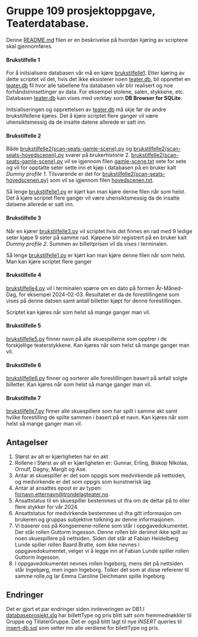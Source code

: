 # Gruppe 109 prosjektoppgave, Teaterdatabase.
Denne [README.md](./README.md) filen er en beskrivelse på hvordan kjøring av scriptene skal gjennomføres. 

#### Brukstilfelle 1
For å initsialisere databasen vår må en kjøre [brukstilfelle1](./brukstilfelle1.py). Etter kjøring av dette scriptet vil det, hvis det ikke eksisterer noen [teater.db](./teater.db), bli opprettet en [teater.db](./teater.db) fil hvor alle tabellene fra databasen vår blir realisert og noe forhåndsinnsettinger av data. For eksempel stolene, salen, stykkene, etc. Databasen [teater.db](./teater.db) kan vises med verktøy som **DB Browser for SQLite**. 

Initsialiseringen og opprettelsen av [teater.db](./teater.db) må skje før de andre brukstilfellene kjøres. Det å kjøre scriptet flere ganger vil være uhensiktsmessig da de insatte datene allerede er satt inn. 

#### Brukstilfelle 2
Både [brukstilfelle2(scan-seats-gamle-scene).py](./brukstilfelle2(scan-seats-gamle-scene).py) og [brukstilfelle2(scan-seats-hovedscenen).py](./brukstilfelle2(scan-seats-hovedscenen).py) svarer på brukerhistorie 2. [brukstilfelle2(scan-seats-gamle-scene).py](./brukstilfelle2(scan-seats-gamle-scene).py) vil se igjennom filen [gamle-scene.txt](./gamle-scene.txt) sete for sete og vil for opptatte seter sette inn et kjøp i databasen på en bruker kalt *Dummy profile 1*. Tilsvarende er det for [brukstilfelle2(scan-seats-hovedscenen.py)](./brukstilfelle2(scan-seats-hovedscenen).py) som vil se igjennom filen [hovedscenen.txt](./hovedscenen.txt).

Så lenge [brukstilfelle1.py](./brukstilfelle1.py) er kjørt kan man kjøre denne filen når som  helst. Det å kjøre scriptet flere ganger vil være uhensiktsmessig da de insatte dataene allerede er satt inn.

#### Brukstilfelle 3
Når en kjører [brukstilfelle3.py](./brukstilfelle3.py) vil scriptet hvis det finnes en rad med 9 ledige seter kjøpe 9 seter på samme rad. Kjøpene blir registrert på en bruker kalt *Dummy profile 2*. Summen av billettprisen vil da vises i terminalen.

Så lenge [brukstilfelle1.py](./brukstilfelle1.py) er kjørt kan man kjøre denne filen når som  helst. Man kan kjøre scriptet flere ganger

#### Brukstilfelle 4
[brukstilfelle4.py](./brukstilfelle3.py) vil i terminalen spørre om en dato på formen År-Måned-Dag, for eksempel 2024-02-03. Resultatet er da de forestillingene som vises på denne datoen samt antall billetter kjøpt for denne forestillingen.

Scriptet kan kjøres når som helst så mange ganger man vil.

#### Brukstilfelle 5
[brukstilfelle5.py](./brukstilfelle5.py) finner navn på alle skuespillerne som opptrer i de forskjellige teaterstykkene. Kan kjøres når som helst så mange ganger man vil.

#### Brukstilfelle 6
[brukstilfelle6.py](./brukstilfelle6.py) finner og sorterer alle forestillingen basert på antall solgte billetter. Kan kjøres når som helst så mange ganger man vil.

#### Brukstilfelle 7
[brukstilfelle7.py](./brukstilfelle7.py) finner alle skuespillere som har spilt i samme akt samt hvilke forestilling de spilte sammen i basert på et navn. Kan kjøres når som helst så mange ganger man vil.


## Antagelser
1. Størst av alt er kjærligheten har én akt
2. Rollene i Størst av alt er kjærligheten er: Gunnar, Erling, Biskop Nikolas, Ornulf, Dagny, Margit og Ase.
3. Antar at skuespiller er det som oppgis som medvirkende på nettsiden, og medvirkende er det som oppgis som kunstnerisk lag
4. Antar at ansattes epost er av typen: fornavn.etternavn@trondelagteater.no.
5. Ansattstatus til en skuespiller bestemmes ut ifra om de deltar på to eller flere stykker for vår 2024.
6. Ansattstatus for medvirkende bestemmes ut ifra gitt informasjon om brukeren og gruppas subjektive tolkning av denne informasjonen.
7. Vi baserer oss på Kongsemene-rollene som står i oppgavedokumentet. Der står rollen Guttorm Ingesson. Denne rollen blir derimot ikke spilt av noen skuespillere på nettsiden. Siden det står at Fabian Heidelberg Lunde spiller rollen Baard Bratte, som ikke nevnes i oppgavedokumentet, velger vi å legge inn at Fabian Lunde spiller rollen Guttorm Ingesson.
8. I oppgavedokumentet nevnes rollen Ingeborg, mens det på nettsiden står Ingebjørg, men ingen Ingeborg. Tolker det som at disse refererer til samme rolle,og lar Emma Caroline Deichmann spille Ingeborg


## Endringer
Det er gjort et par endringer siden innleveringen av DB1.I [databaseprosjekt.slq](./databaseprosjekt.sql) har billettType og pris blitt satt som fremmednøkkler til Gruppe og TillaterGruppe. Det er også blitt lagt til nye *INSERT* queries til [insert-db.sql](./insert-db.sql) som setter inn alle verdiene for bilettType og pris.

